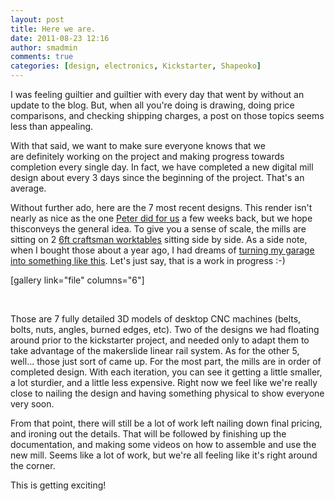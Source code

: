 ```yaml
---
layout: post
title: Here we are.
date: 2011-08-23 12:16
author: smadmin
comments: true
categories: [design, electronics, Kickstarter, Shapeoko]
---
```

I was feeling guiltier and guiltier with every day that went by without an update to the blog. But, when all you're doing is drawing, doing price comparisons, and checking shipping charges, a post on those topics seems less than appealing.

With that said, we want to make sure everyone knows that we are definitely working on the project and making progress towards completion every single day. In fact, we have completed a new digital mill design about every 3 days since the beginning of the project. That's an average.

Without further ado, here are the 7 most recent designs. This render isn't nearly as nice as the one <a title="A quick update" href="http://www.shapeoko.com/archives/295">Peter did for us</a> a few weeks back, but we hope thisconveys the general idea. To give you a sense of scale, the mills are sitting on 2 <a href="http://www.sears.com/shc/s/p_10153_12605_00910132000P?prdNo=5&amp;blockNo=5&amp;blockType=G5">6ft craftsman worktables</a> sitting side by side. As a side note, when I bought those about a year ago, I had dreams of <a href="http://www.shapeoko.com/wp-content/uploads/2011/08/dream_garage.png" target="_blank">turning my garage into something like this</a>. Let's just say, that is a work in progress :-)

[gallery link="file" columns="6"]

&nbsp;

Those are 7 fully detailed 3D models of desktop CNC machines (belts, bolts, nuts, angles, burned edges, etc). Two of the designs we had floating around prior to the kickstarter project, and needed only to adapt them to take advantage of the makerslide linear rail system. As for the other 5, well... those just sort of came up. For the most part, the mills are in order of completed design. With each iteration, you can see it getting a little smaller, a lot sturdier, and a little less expensive. Right now we feel like we're really close to nailing the design and having something physical to show everyone very soon.

From that point, there will still be a lot of work left nailing down final pricing, and ironing out the details. That will be followed by finishing up the documentation, and making some videos on how to assemble and use the new mill. Seems like a lot of work, but we're all feeling like it's right around the corner.

This is getting exciting!

&nbsp;
